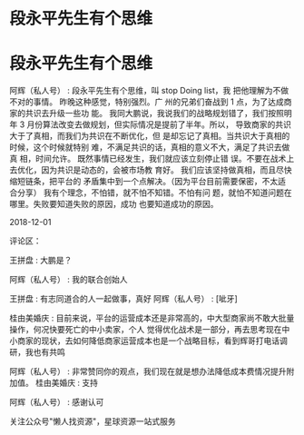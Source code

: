 # 段永平先生有个思维

# 段永平先生有个思维

阿辉（私人号） : 段永平先生有个思维，叫 stop Doing list，我 把他理解为不做不对的事情。 昨晚这种感觉，特别强烈。广 州的兄弟们奋战到 1 点，为了达成商家的共识去升级一些功 能。 我同大鹏说，我说我们的战略规划错了，我们按照明年 3 月份算法改变去做规划，但实际情况是提前了半年。所以， 导致商家的共识大于了真相，而我们为共识在不断优化，但 是却忘记了真相。当共识大于真相的时候，这个时候就特别 难，不满足共识的话，真相的意义不大，满足了共识去做真 相，时间允许。 既然事情已经发生，我们就应该立刻停止错 误。不要在战术上去优化，因为共识是动态的，会被市场教 育好。 我们应该坚持做真相，而且尽快缩短链条，把平台的 矛盾集中到一个点解决。（因为平台目前需要保密，不太适 合分享） 我有个理念，不怕错，就不怕不知错。不怕有问 题，就怕不知道问题在哪里。失败要知道失败的原因，成功 也要知道成功的原因。

2018-12-01

评论区：

王拼盘 : 大鹏是？

阿辉（私人号） : 我的联合创始人

王拼盘 : 有志同道合的人一起做事，真好 阿辉（私人号） : [呲牙]

桂由美婚庆 : 目前来说，平台的运营成本还是非常高的，中大型商家尚不敢大批量操作，何况快要死亡的中小卖家，个人 觉得优化战术是一部分，再去思考现在中小商家的现状，去如何降低商家运营成本也是一个战略目标，看到辉哥打电话调 研，我也有共鸣

阿辉（私人号） : 非常赞同你的观点，我们现在就是想办法降低成本费情况提升附加值。 桂由美婚庆 : 支持

阿辉（私人号） : 感谢认可

关注公众号"懒人找资源"，星球资源一站式服务